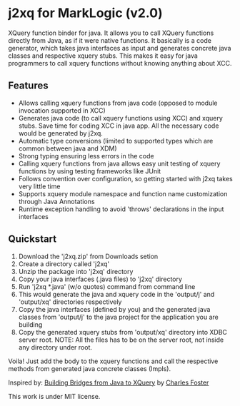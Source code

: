 j2xq for MarkLogic (v2.0)
=========================

XQuery function binder for java. It allows you to call XQuery functions directly from Java, as if it were native functions.
It basically is a code generator, which takes java interfaces as input and generates concrete java classes and respective xquery stubs. This makes it easy for java programmers to call xquery functions without knowing anything about XCC. 

Features
--------
* Allows calling xquery functions from java code (opposed to module invocation supported in XCC)
* Generates java code (to call xquery functions using XCC) and xquery stubs. Save time for coding XCC in java app. All the necessary code would be generated by j2xq.
* Automatic type conversions (limited to supported types which are common between java and XDM)
* Strong typing ensuring less errors in the code
* Calling xquery functions from java allows easy unit testing of xquery functions by using testing frameworks like JUnit
* Follows convention over configuration, so getting started with j2xq takes very little time
* Supports xquery module namespace and function name customization through Java Annotations
* Runtime exception handling to avoid 'throws' declarations in the input interfaces

Quickstart
-----------

1. Download the 'j2xq.zip' from Downloads setion
2. Create a directory called 'j2xq'
3. Unzip the package into 'j2xq' directory
4. Copy your java interfaces (.java files) to 'j2xq' directory
5. Run 'j2xq *.java' (w/o quotes) command from command line 
6. This would generate the java and xquery code in the 'output/j' and 'output/xq' directories respectively
7. Copy the java interfaces (defined by you) and the generated java classes from 'output/j' to the java project for the application you are building
8. Copy the generated xquery stubs from 'output/xq' directory into XDBC server root. NOTE: All the files has to be on the server root, not inside any directory under root.

Voila! Just add the body to the xquery functions and call the respective methods from generated java concrete classes (Impls).

Inspired by:
[Building Bridges from Java to XQuery](http://archive.xmlprague.cz/2012/files/xmlprague-2012-proceedings.pdf#page=185) by [Charles Foster](http://www.cfoster.net/)

This work is under MIT license.